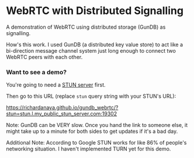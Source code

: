 # WebRTC with Distributed Signalling

A demonstration of WebRTC using distributed storage (GunDB) as signalling.

How's this work.  I used GunDB (a distributed key value store) to act like a bi-direction message channel system just long enough to connect two WebRTC peers with each other.

### Want to see a demo?

You're going to need a [STUN server](https://www.google.com/search?q=public+stun+server+webrtc) first.

Then go to this URL (replace `stun` query string with your STUN's URL):

https://richardanaya.github.io/gundb_webrtc/?stun=stun.l.my_public_stun_server.com:19302


Note: GunDB can be VERY slow. Once you hand the link to someone else, it might take up to a minute for both sides to get updates if it's a bad day.

Additional Note: According to Google STUN works for like 86% of people's networking situation. I haven't implemented TURN yet for this demo.
